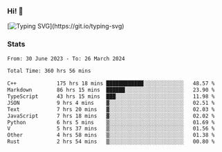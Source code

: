 ### Hi!  👋

[![Typing SVG](https://readme-typing-svg.herokuapp.com?font=Fira+Code&pause=1000&width=435&lines=Hello!+I'm+Texiwustion.)](https://git.io/typing-svg)

### Stats

<!--START_SECTION:waka-->

```txt
From: 30 June 2023 - To: 26 March 2024

Total Time: 360 hrs 56 mins

C++             175 hrs 18 mins ████████████░░░░░░░░░░░░░   48.57 %
Markdown        86 hrs 15 mins  ██████░░░░░░░░░░░░░░░░░░░   23.90 %
TypeScript      43 hrs 15 mins  ███░░░░░░░░░░░░░░░░░░░░░░   11.98 %
JSON            9 hrs 4 mins    ▓░░░░░░░░░░░░░░░░░░░░░░░░   02.51 %
Text            7 hrs 20 mins   ▓░░░░░░░░░░░░░░░░░░░░░░░░   02.03 %
JavaScript      7 hrs 18 mins   ▓░░░░░░░░░░░░░░░░░░░░░░░░   02.02 %
Python          6 hrs 5 mins    ▒░░░░░░░░░░░░░░░░░░░░░░░░   01.69 %
V               5 hrs 37 mins   ▒░░░░░░░░░░░░░░░░░░░░░░░░   01.56 %
Other           4 hrs 58 mins   ▒░░░░░░░░░░░░░░░░░░░░░░░░   01.38 %
Rust            2 hrs 54 mins   ▒░░░░░░░░░░░░░░░░░░░░░░░░   00.80 %
```

<!--END_SECTION:waka-->
